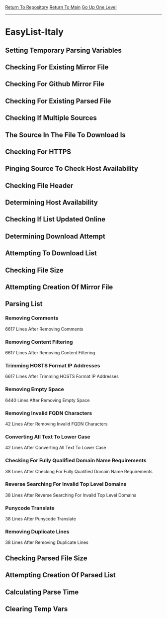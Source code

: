 [Return To Repository](https://github.com/bast69/piholeparser/)
[Return To Main](https://github.com/bast69/piholeparser/blob/master/RecentRunLogs/Mainlog.md)
[Go Up One Level](https://github.com/bast69/piholeparser/blob/master/RecentRunLogs/TopLevelScripts/30-Processing-External-Blacklists.md)
____________________________________
# EasyList-Italy
## Setting Temporary Parsing Variables
## Checking For Existing Mirror File
## Checking For Github Mirror File
## Checking For Existing Parsed File
## Checking If Multiple Sources
## The Source In The File To Download Is
## Checking For HTTPS
## Pinging Source To Check Host Availability
## Checking File Header
## Determining Host Availability
## Checking If List Updated Online
## Determining Download Attempt
## Attempting To Download List
## Checking File Size
## Attempting Creation Of Mirror File
## Parsing List
### Removing Comments
6617 Lines After Removing Comments
### Removing Content Filtering
6617 Lines After Removing Content Filtering
### Trimming HOSTS Format IP Addresses
6617 Lines After Trimming HOSTS Format IP Addresses
### Removing Empty Space
6440 Lines After Removing Empty Space
### Removing Invalid FQDN Characters
42 Lines After Removing Invalid FQDN Characters
### Converting All Text To Lower Case
42 Lines After Converting All Text To Lower Case
### Checking For Fully Qualified Domain Name Requirements
38 Lines After Checking For Fully Qualified Domain Name Requirements
### Reverse Searching For Invalid Top Level Domains
38 Lines After Reverse Searching For Invalid Top Level Domains
### Punycode Translate
38 Lines After Punycode Translate
### Removing Duplicate Lines
38 Lines After Removing Duplicate Lines
## Checking Parsed File Size
## Attempting Creation Of Parsed List
## Calculating Parse Time
## Clearing Temp Vars
